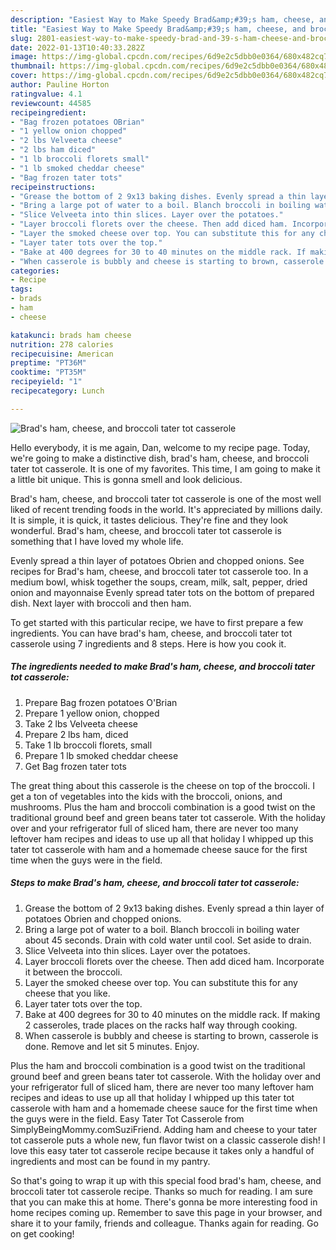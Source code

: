 ```yaml
---
description: "Easiest Way to Make Speedy Brad&amp;#39;s ham, cheese, and broccoli tater tot casserole"
title: "Easiest Way to Make Speedy Brad&amp;#39;s ham, cheese, and broccoli tater tot casserole"
slug: 2801-easiest-way-to-make-speedy-brad-and-39-s-ham-cheese-and-broccoli-tater-tot-casserole
date: 2022-01-13T10:40:33.282Z
image: https://img-global.cpcdn.com/recipes/6d9e2c5dbb0e0364/680x482cq70/brads-ham-cheese-and-broccoli-tater-tot-casserole-recipe-main-photo.jpg
thumbnail: https://img-global.cpcdn.com/recipes/6d9e2c5dbb0e0364/680x482cq70/brads-ham-cheese-and-broccoli-tater-tot-casserole-recipe-main-photo.jpg
cover: https://img-global.cpcdn.com/recipes/6d9e2c5dbb0e0364/680x482cq70/brads-ham-cheese-and-broccoli-tater-tot-casserole-recipe-main-photo.jpg
author: Pauline Horton
ratingvalue: 4.1
reviewcount: 44585
recipeingredient:
- "Bag frozen potatoes OBrian"
- "1 yellow onion chopped"
- "2 lbs Velveeta cheese"
- "2 lbs ham diced"
- "1 lb broccoli florets small"
- "1 lb smoked cheddar cheese"
- "Bag frozen tater tots"
recipeinstructions:
- "Grease the bottom of 2 9x13 baking dishes. Evenly spread a thin layer of potatoes Obrien and chopped onions."
- "Bring a large pot of water to a boil. Blanch broccoli in boiling water about 45 seconds. Drain with cold water until cool. Set aside to drain."
- "Slice Velveeta into thin slices. Layer over the potatoes."
- "Layer broccoli florets over the cheese. Then add diced ham. Incorporate it between the broccoli."
- "Layer the smoked cheese over top. You can substitute this for any cheese that you like."
- "Layer tater tots over the top."
- "Bake at 400 degrees for 30 to 40 minutes on the middle rack. If making 2 casseroles, trade places on the racks half way through cooking."
- "When casserole is bubbly and cheese is starting to brown, casserole is done. Remove and let sit 5 minutes. Enjoy."
categories:
- Recipe
tags:
- brads
- ham
- cheese

katakunci: brads ham cheese 
nutrition: 278 calories
recipecuisine: American
preptime: "PT36M"
cooktime: "PT35M"
recipeyield: "1"
recipecategory: Lunch

---
```



![Brad&#39;s ham, cheese, and broccoli tater tot casserole](https://img-global.cpcdn.com/recipes/6d9e2c5dbb0e0364/680x482cq70/brads-ham-cheese-and-broccoli-tater-tot-casserole-recipe-main-photo.jpg)

Hello everybody, it is me again, Dan, welcome to my recipe page. Today, we're going to make a distinctive dish, brad&#39;s ham, cheese, and broccoli tater tot casserole. It is one of my favorites. This time, I am going to make it a little bit unique. This is gonna smell and look delicious.

Brad&#39;s ham, cheese, and broccoli tater tot casserole is one of the most well liked of recent trending foods in the world. It's appreciated by millions daily. It is simple, it is quick, it tastes delicious. They're fine and they look wonderful. Brad&#39;s ham, cheese, and broccoli tater tot casserole is something that I have loved my whole life.

Evenly spread a thin layer of potatoes Obrien and chopped onions. See recipes for Brad&#39;s ham, cheese, and broccoli tater tot casserole too. In a medium bowl, whisk together the soups, cream, milk, salt, pepper, dried onion and mayonnaise Evenly spread tater tots on the bottom of prepared dish. Next layer with broccoli and then ham.


To get started with this particular recipe, we have to first prepare a few ingredients. You can have brad&#39;s ham, cheese, and broccoli tater tot casserole using 7 ingredients and 8 steps. Here is how you cook it.

<!--inarticleads1-->

##### The ingredients needed to make Brad&#39;s ham, cheese, and broccoli tater tot casserole:

1. Prepare Bag frozen potatoes O&#39;Brian
1. Prepare 1 yellow onion, chopped
1. Take 2 lbs Velveeta cheese
1. Prepare 2 lbs ham, diced
1. Take 1 lb broccoli florets, small
1. Prepare 1 lb smoked cheddar cheese
1. Get Bag frozen tater tots


The great thing about this casserole is the cheese on top of the broccoli. I get a ton of vegetables into the kids with the broccoli, onions, and mushrooms. Plus the ham and broccoli combination is a good twist on the traditional ground beef and green beans tater tot casserole. With the holiday over and your refrigerator full of sliced ham, there are never too many leftover ham recipes and ideas to use up all that holiday I whipped up this tater tot casserole with ham and a homemade cheese sauce for the first time when the guys were in the field. 

<!--inarticleads2-->

##### Steps to make Brad&#39;s ham, cheese, and broccoli tater tot casserole:

1. Grease the bottom of 2 9x13 baking dishes. Evenly spread a thin layer of potatoes Obrien and chopped onions.
1. Bring a large pot of water to a boil. Blanch broccoli in boiling water about 45 seconds. Drain with cold water until cool. Set aside to drain.
1. Slice Velveeta into thin slices. Layer over the potatoes.
1. Layer broccoli florets over the cheese. Then add diced ham. Incorporate it between the broccoli.
1. Layer the smoked cheese over top. You can substitute this for any cheese that you like.
1. Layer tater tots over the top.
1. Bake at 400 degrees for 30 to 40 minutes on the middle rack. If making 2 casseroles, trade places on the racks half way through cooking.
1. When casserole is bubbly and cheese is starting to brown, casserole is done. Remove and let sit 5 minutes. Enjoy.


Plus the ham and broccoli combination is a good twist on the traditional ground beef and green beans tater tot casserole. With the holiday over and your refrigerator full of sliced ham, there are never too many leftover ham recipes and ideas to use up all that holiday I whipped up this tater tot casserole with ham and a homemade cheese sauce for the first time when the guys were in the field. Easy Tater Tot Casserole from SimplyBeingMommy.comSuziFriend. Adding ham and cheese to your tater tot casserole puts a whole new, fun flavor twist on a classic casserole dish! I love this easy tater tot casserole recipe because it takes only a handful of ingredients and most can be found in my pantry. 

So that's going to wrap it up with this special food brad&#39;s ham, cheese, and broccoli tater tot casserole recipe. Thanks so much for reading. I am sure that you can make this at home. There's gonna be more interesting food in home recipes coming up. Remember to save this page in your browser, and share it to your family, friends and colleague. Thanks again for reading. Go on get cooking!
